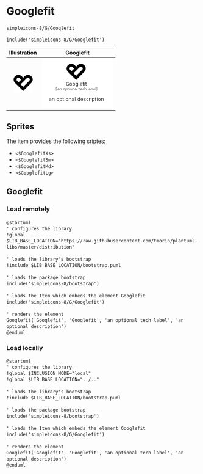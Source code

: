 # Googlefit


```text
simpleicons-8/G/Googlefit
```

```text
include('simpleicons-8/G/Googlefit')
```



| Illustration | Googlefit |
| :---: | :---: |
| ![illustration for Illustration](../../simpleicons-8/G/Googlefit.png) | ![illustration for Googlefit](../../simpleicons-8/G/Googlefit.Local.png) |



## Sprites
The item provides the following sriptes:

- `<$GooglefitXs>`
- `<$GooglefitSm>`
- `<$GooglefitMd>`
- `<$GooglefitLg>`





## Googlefit

### Load remotely
```plantuml
@startuml
' configures the library
!global $LIB_BASE_LOCATION="https://raw.githubusercontent.com/tmorin/plantuml-libs/master/distribution"

' loads the library's bootstrap
!include $LIB_BASE_LOCATION/bootstrap.puml

' loads the package bootstrap
include('simpleicons-8/bootstrap')

' loads the Item which embeds the element Googlefit
include('simpleicons-8/G/Googlefit')

' renders the element
Googlefit('Googlefit', 'Googlefit', 'an optional tech label', 'an optional description')
@enduml
```

### Load locally
```plantuml
@startuml
' configures the library
!global $INCLUSION_MODE="local"
!global $LIB_BASE_LOCATION="../.."

' loads the library's bootstrap
!include $LIB_BASE_LOCATION/bootstrap.puml

' loads the package bootstrap
include('simpleicons-8/bootstrap')

' loads the Item which embeds the element Googlefit
include('simpleicons-8/G/Googlefit')

' renders the element
Googlefit('Googlefit', 'Googlefit', 'an optional tech label', 'an optional description')
@enduml
```

